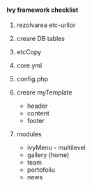 #### Ivy framework checklist

1. rezolvarea etc-urilor

2. creare DB tables

3. etcCopy

4. core.yml

5. config.php

6. creare myTemplate
    * header
    * content
    * footer

7. modules
    * ivyMenu - multilevel
    * gallery (home)
    * team
    * portofoliu
    * news
